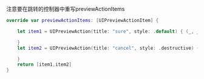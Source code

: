 
注意要在跳转的控制器中重写previewActionItems

```Swift
override var previewActionItems: [UIPreviewActionItem] {

    let item1 = UIPreviewAction(title: "sure", style: .default) { (_, _) in

    }
    let item2 = UIPreviewAction(title: "cancel", style: .destructive) { (_, _) in

    }
    return [item1,item2]
}
```
